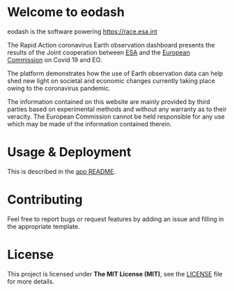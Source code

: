 # Welcome to eodash

eodash is the software powering https://race.esa.int

The Rapid Action coronavirus Earth observation dashboard presents the results
of the Joint cooperation between [ESA](https://www.esa.int/) and the
[European Commission](https://ec.europa.eu/info/index_en) on Covid 19 and EO.

The platform demonstrates how the use of Earth observation data can help
shed new light on societal and economic changes currently taking place owing
to the coronavirus pandemic.

The information contained on this website are mainly provided by third parties
based on experimental methods and without any warranty as to their veracity.
The European Commission cannot be held responsible for any use which may be
made of the information contained therein.

# Usage & Deployment

This is described in the [app README](app/README.md).

# Contributing

Feel free to report bugs or request features by adding an issue and filling in
the appropriate template.

# License

This project is licensed under **The MIT License (MIT)**, see the
[LICENSE](LICENSE) file for more details.
